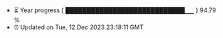- ⏳ Year progress { ████████████████████████████▁▁ } 94.79 %
- ⏰ Updated on Tue, 12 Dec 2023 23:18:11 GMT

